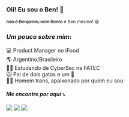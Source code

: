 ### Oii! Eu sou o Ben! :raising_hand:
<sub> ~~não é Benjamin, nem Bento~~ é Ben mesmo! :satisfied:
  
  
  
  ### ***Um pouco sobre mim:***  
  
  💻 Product Manager no iFood  
  🌎 Argentino/Brasileiro  
  🧑‍🎓 Estudando de CyberSec na FATEC  
  🐱 Pai de dois gatos e um 🐶  
  🏳️‍⚧️ Homem trans, apaixonado por quem eu sou
  
  
  
#### ***Me encontre por aqui*** ⤵️
 <div></a><a href="https://instagram.com/benalvess" target="_blank"><img src="https://img.shields.io/badge/-Instagram-%23E4405F?style=for-the-badge&logo=instagram&logoColor=white" target="_blank"></a> <a href = "mailto:ben.alves@ifood.com.br"><img src="https://img.shields.io/badge/Gmail-D14836?style=for-the-badge&logo=gmail&logoColor=white" target="_blank"></a> <a href="https://www.linkedin.com/in/ben-alves-torres-59a82710b/" target="_blank"><img src="https://img.shields.io/badge/-LinkedIn-%230077B5?style=for-the-badge&logo=linkedin&logoColor=white" target="_blank"></a>   </div>

